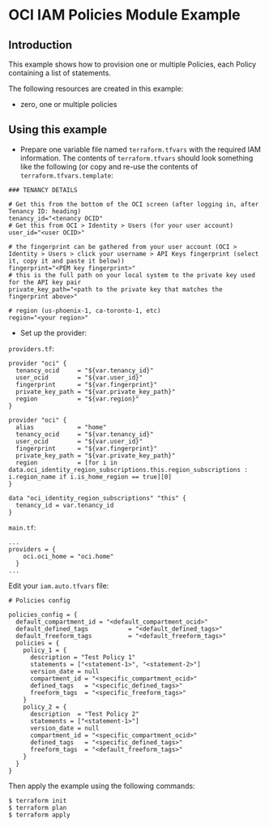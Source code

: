 # OCI IAM Policies Module Example

## Introduction

This example shows how to provision one or multiple Policies, each Policy containing a list of statements.

The following resources are created in this example:

* zero, one or multiple policies

## Using this example
* Prepare one variable file named `terraform.tfvars` with the required IAM information. The contents of `terraform.tfvars` should look something like the following (or copy and re-use the contents of `terraform.tfvars.template`:

```
### TENANCY DETAILS

# Get this from the bottom of the OCI screen (after logging in, after Tenancy ID: heading)
tenancy_id="<tenancy OCID"
# Get this from OCI > Identity > Users (for your user account)
user_id="<user OCID>"

# the fingerprint can be gathered from your user account (OCI > Identity > Users > click your username > API Keys fingerprint (select it, copy it and paste it below))
fingerprint="<PEM key fingerprint>"
# this is the full path on your local system to the private key used for the API key pair
private_key_path="<path to the private key that matches the fingerprint above>"

# region (us-phoenix-1, ca-toronto-1, etc)
region="<your region>"
```

* Set up the provider:

`providers.tf`:

```
provider "oci" {
  tenancy_ocid     = "${var.tenancy_id}"
  user_ocid        = "${var.user_id}"
  fingerprint      = "${var.fingerprint}"
  private_key_path = "${var.private_key_path}"
  region           = "${var.region}"
}

provider "oci" {
  alias            = "home"
  tenancy_ocid     = "${var.tenancy_id}"
  user_ocid        = "${var.user_id}"
  fingerprint      = "${var.fingerprint}"
  private_key_path = "${var.private_key_path}"
  region           = [for i in data.oci_identity_region_subscriptions.this.region_subscriptions : i.region_name if i.is_home_region == true][0]
}

data "oci_identity_region_subscriptions" "this" {
  tenancy_id = var.tenancy_id
}
```
`main.tf`:

```
...
providers = {
    oci.oci_home = "oci.home"
  }
...
```

Edit your `iam.auto.tfvars` file:

```
# Policies config

policies_config = {
  default_compartment_id = "<default_compartment_ocid>"
  default_defined_tags           = "<default_defined_tags>"
  default_freeform_tags          = "<default_freeform_tags>"
  policies = {
    policy_1 = {
      description = "Test Policy 1"
      statements = ["<statement-1>", "<statement-2>"] 
      version_date = null
      compartment_id = "<specific_compartment_ocid>"
      defined_tags   = "<specific_defined_tags>"
      freeform_tags  = "<specific_freeform_tags>"
    }
    policy_2 = {
      description  = "Test Policy 2"
      statements = ["<statement-1>"]
      version_date = null
      compartment_id = "<specific_compartment_ocid>"
      defined_tags   = "<specific_defined_tags>"
      freeform_tags  = "<default_freeform_tags>"
    }
  }
}
```

Then apply the example using the following commands:

```
$ terraform init
$ terraform plan
$ terraform apply
```
